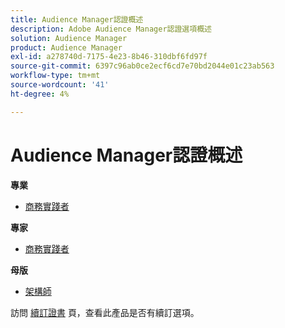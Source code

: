```yaml
---
title: Audience Manager認證概述
description: Adobe Audience Manager認證選項概述
solution: Audience Manager
product: Audience Manager
exl-id: a278740d-7175-4e23-8b46-310dbf6fd97f
source-git-commit: 6397c96ab0ce2ecf6cd7e70bd2044e01c23ab563
workflow-type: tm+mt
source-wordcount: '41'
ht-degree: 4%

---
```


# Audience Manager認證概述

**專業**

* [商務實踐者](/help/certifications/aam/aam-p-business.md) <!--AD0-E458-->

**專家**

* [商務實踐者](/help/certifications/aam/aam-e-business.md) <!--AD0-E457-->

**母版**

* [架構師](/help/certifications/aam/aam-m-architect.md) <!--AD0-E454-->

訪問 [續訂證書](/help/certifications/renew.md) 頁，查看此產品是否有續訂選項。
